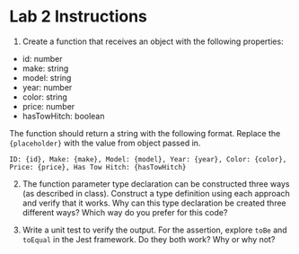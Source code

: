 # Lab 2 Instructions

1. Create a function that receives an object with the following properties:

- id: number
- make: string
- model: string
- year: number
- color: string
- price: number
- hasTowHitch: boolean

The function should return a string with the following format. Replace the `
{placeholder}` with the value from object passed in.

```text
ID: {id}, Make: {make}, Model: {model}, Year: {year}, Color: {color}, Price: {price}, Has Tow Hitch: {hasTowHitch}
```

2. The function parameter type declaration can be constructed three ways (as
   described in class). Construct a type definition using each approach and
   verify that it works. Why can this type declaration be created three
   different ways? Which way do you prefer for this code?

3. Write a unit test to verify the output. For the assertion, explore `toBe`
   and `toEqual` in the Jest framework. Do they both work? Why or why not?
